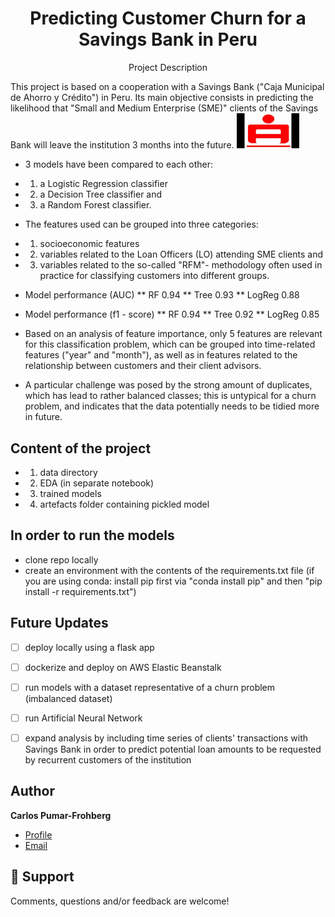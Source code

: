 <h1 align="center">Predicting Customer Churn for a Savings Bank in Peru</h1>
<p align="center">Project Description</p>
This project is based on a cooperation with a Savings Bank ("Caja Municipal de Ahorro y Crédito") in Peru. Its main objective consists in predicting the likelihood that "Small and Medium Enterprise (SME)" clients of the Savings Bank will leave the institution 3 months into the future. 

<img src ="images/CMAC.jpg" width = "100">

* 3 models have been compared to each other:
* 1. a Logistic Regression classifier
* 2. a Decision Tree classifier and
* 3. a Random Forest classifier.

* The features used can be grouped into three categories:
* 1. socioeconomic features
* 2. variables related to the Loan Officers (LO) attending SME clients and 
* 3. variables related to the so-called "RFM"- methodology often used in practice for classifying customers into different groups. 

* Model	performance (AUC)
**	RF	0.94
**	Tree	0.93
**	LogReg	0.88 

* Model	performance (f1 - score)
** RF	0.94
** Tree	0.92
** LogReg	0.85

* Based on an analysis of feature importance, only 5 features are relevant for this classification problem, which can be grouped into time-related features ("year" and "month"), as well as in features related to the relationship between customers and their client advisors. 
* A particular challenge was posed by the strong amount of duplicates, which has lead to rather balanced classes; this is untypical for a churn problem, and indicates that the data potentially needs to be tidied more in future.

## Content of the project
* 1. data directory
* 2. EDA (in separate notebook)
* 3. trained models
* 4. artefacts folder containing pickled model

## In order to run the models
- clone repo locally
- create an environment with the contents of the requirements.txt file (if you are using conda: install pip first via "conda install pip" and then "pip install -r requirements.txt")

## Future Updates
- [ ] deploy locally using a flask app
- [ ] dockerize and deploy on AWS Elastic Beanstalk 
- [ ] run models with a dataset representative of a churn problem (imbalanced dataset)
- [ ] run Artificial Neural Network
- [ ] expand analysis by including time series of clients' transactions with Savings Bank in order to predict potential loan amounts to be requested by recurrent customers of the institution


## Author

**Carlos Pumar-Frohberg**

- [Profile](https://github.com/cpumarfrohberg)
- [Email](mailto:cpumarfrohberg@gmail.com?subject=Hi "Hi!")


## 🤝 Support

Comments, questions and/or feedback are welcome!
